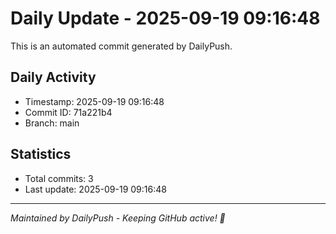 # Daily Update - 2025-09-19 09:16:48

This is an automated commit generated by DailyPush.

## Daily Activity
- Timestamp: 2025-09-19 09:16:48
- Commit ID: 71a221b4
- Branch: main

## Statistics
- Total commits: 3
- Last update: 2025-09-19 09:16:48

---
*Maintained by DailyPush - Keeping GitHub active! 🚀*
